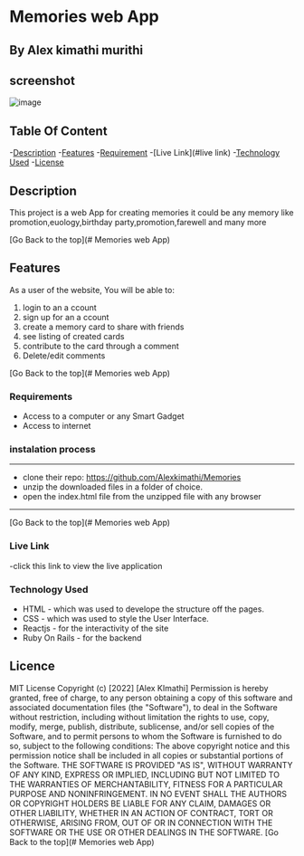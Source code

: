 #   Memories web App

## By Alex kimathi murithi

## screenshot
![image](./assests/img/image10.png)

## Table Of Content

-[Description](#description)
-[Features](#features)
-[Requirement](#requirement)
-[Live Link](#live link)
-[Technology Used](#technology-used)
-[License](#license)


## Description 

<p>This project is a web App for creating memories it could be any memory like promotion,euology,birthday party,promotion,farewell and many more</p>

[Go Back to the top](#   Memories web App)

## Features

As a user of the website, You will be able to:
 
1. login to an a ccount
2. sign up for an a ccount
3. create a memory card to share with friends
4. see listing of created cards
5. contribute to the card through a comment
6. Delete/edit comments

[Go Back to the top](#   Memories web App)

### Requirements
* Access to a computer or any Smart Gadget
* Access to internet

### instalation process 

***
* clone their repo: https://github.com/Alexkimathi/Memories
* unzip the downloaded files in a folder of choice.
* open the index.html file from the unzipped file with any browser

***

[Go Back to the top](#   Memories web App)

### Live Link

-click this link to view the live application 


### Technology Used

* HTML - which was used to develope the structure off the pages.
* CSS - which was used to style the User Interface.
* Reactjs - for the interactivity of the site
* Ruby On Rails - for the backend 


## Licence
MIT License
Copyright (c) [2022] [Alex KImathi]
Permission is hereby granted, free of charge, to any person obtaining a copy
of this software and associated documentation files (the "Software"), to deal
in the Software without restriction, including without limitation the rights
to use, copy, modify, merge, publish, distribute, sublicense, and/or sell
copies of the Software, and to permit persons to whom the Software is
furnished to do so, subject to the following conditions:
The above copyright notice and this permission notice shall be included in all
copies or substantial portions of the Software.
THE SOFTWARE IS PROVIDED "AS IS", WITHOUT WARRANTY OF ANY KIND, EXPRESS OR
IMPLIED, INCLUDING BUT NOT LIMITED TO THE WARRANTIES OF MERCHANTABILITY,
FITNESS FOR A PARTICULAR PURPOSE AND NONINFRINGEMENT. IN NO EVENT SHALL THE
AUTHORS OR COPYRIGHT HOLDERS BE LIABLE FOR ANY CLAIM, DAMAGES OR OTHER
LIABILITY, WHETHER IN AN ACTION OF CONTRACT, TORT OR OTHERWISE, ARISING FROM,
OUT OF OR IN CONNECTION WITH THE SOFTWARE OR THE USE OR OTHER DEALINGS IN THE
SOFTWARE.
[Go Back to the top](#   Memories web App)



